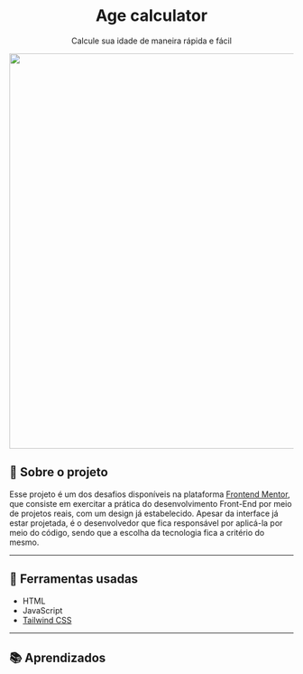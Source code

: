 <h1 align='center'>Age calculator</h1>
<p align='center'>Calcule sua idade de maneira rápida e fácil</p>
<div align='center'>
  <img src='https://github.com/gustavo-atanazio/age-calculator/assets/124182846/d36ceeff-dec2-47f1-b907-c65f2ca0cef4' width='700px'/>
</div>

## 📘 Sobre o projeto

Esse projeto é um dos desafios disponíveis na plataforma [Frontend Mentor](https://www.frontendmentor.io/), que consiste em exercitar a prática do desenvolvimento Front-End por meio de projetos reais, com um design já estabelecido. Apesar da interface já estar projetada, é o desenvolvedor que fica responsável por aplicá-la por meio do código, sendo que a escolha da tecnologia fica a critério do mesmo.

---

## 🔨 Ferramentas usadas
- HTML
- JavaScript
- [Tailwind CSS](https://tailwindcss.com/)

---

## 📚 Aprendizados